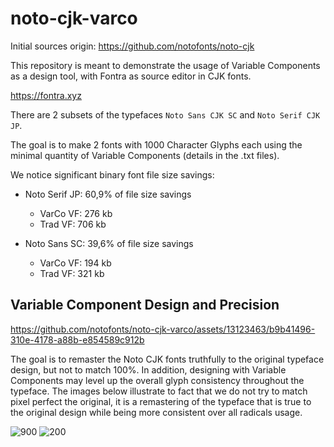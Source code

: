 # noto-cjk-varco

Initial sources origin: https://github.com/notofonts/noto-cjk

This repository is meant to demonstrate the usage of Variable Components as a design tool, with Fontra as source editor in CJK fonts.

https://fontra.xyz

There are 2 subsets of the typefaces `Noto Sans CJK SC` and `Noto Serif CJK JP`.

The goal is to make 2 fonts with 1000 Character Glyphs each using the minimal quantity of Variable Components (details in the .txt files).

We notice significant binary font file size savings:

- Noto Serif JP: 60,9% of file size savings
  - VarCo VF: 276 kb
  - Trad VF: 706 kb

- Noto Sans SC: 39,6% of file size savings
  - VarCo VF: 194 kb
  - Trad VF: 321 kb
    
## Variable Component Design and Precision

https://github.com/notofonts/noto-cjk-varco/assets/13123463/b9b41496-310e-4178-a88b-e854589c912b

The goal is to remaster the Noto CJK fonts truthfully to the original typeface design, but not to match 100%. In addition, designing with Variable Components may level up the overall glyph consistency throughout the typeface.
The images below illustrate to fact that we do not try to match pixel perfect the original, it is a remastering of the typeface that is true to the original design while being more consistent over all radicals usage.

![900](https://github.com/notofonts/noto-cjk-varco/assets/13123463/143eb6c2-30f2-448a-a20d-a2bf0e576ff7)
![200](https://github.com/notofonts/noto-cjk-varco/assets/13123463/6b250302-20d2-4dfe-bd29-7eed37c3cc5f)

